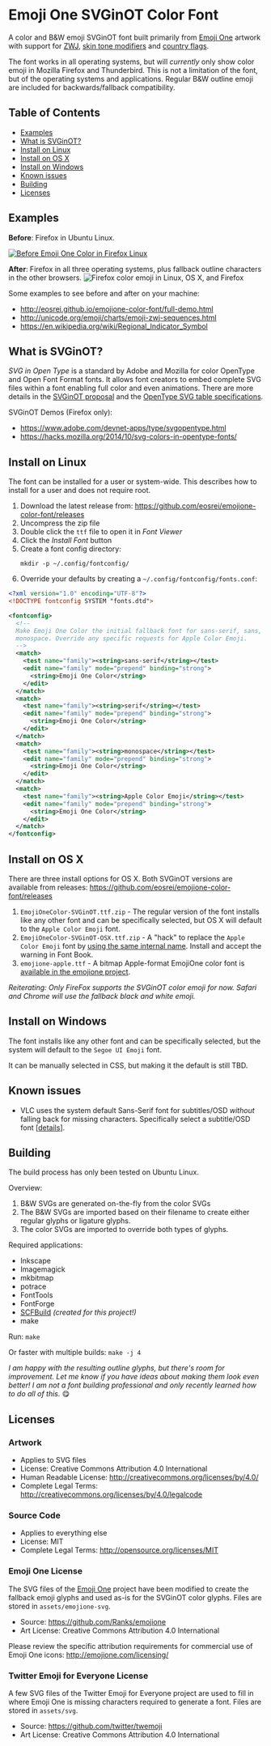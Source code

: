 # Emoji One SVGinOT Color Font
A color and B&W emoji SVGinOT font built primarily from [Emoji One][1] artwork
with support for [ZWJ][2], [skin tone modifiers][3] and [country flags][4].

The font works in all operating systems, but will *currently* only show color
emoji in Mozilla Firefox and Thunderbird. This is not a limitation of the font,
but of the operating systems and applications. Regular B&W outline emoji are
included for backwards/fallback compatibility.

[1]: http://emojione.com/
[2]: http://unicode.org/emoji/charts/emoji-zwj-sequences.html
[3]: http://www.unicode.org/reports/tr51/#Diversity
[4]: http://www.unicode.org/reports/tr51/#Flags

## Table of Contents

* [Examples](#examples)
* [What is SVGinOT?](#what-is-svginot)
* [Install on Linux](#install-on-linux)
* [Install on OS X](#install-on-os-x)
* [Install on Windows](#install-on-windows)
* [Known issues](#known-issues)
* [Building](#building)
* [Licenses](#licenses)

## Examples

**Before**: Firefox in Ubuntu Linux.

[![Before Emoji One Color in Firefox Linux](images/demo-before.png?raw=true)](images/before-linux-firefox.png?raw=true)

**After**: Firefox in all three operating systems, plus fallback outline characters in the
other browsers.
![Firefox color emoji in Linux, OS X, and Firefox](images/demo.png?raw=true)

Some examples to see before and after on your machine:
* http://eosrei.github.io/emojione-color-font/full-demo.html
* http://unicode.org/emoji/charts/emoji-zwj-sequences.html
* https://en.wikipedia.org/wiki/Regional_Indicator_Symbol

## What is SVGinOT?
*SVG in Open Type* is a standard by Adobe and Mozilla for color OpenType
and Open Font Format fonts. It allows font creators to embed complete SVG files
within a font enabling full color and even animations. There are more details
in the [SVGinOT proposal][5] and the [OpenType SVG table specifications][6].

SVGinOT Demos (Firefox only):

* https://www.adobe.com/devnet-apps/type/svgopentype.html
* https://hacks.mozilla.org/2014/10/svg-colors-in-opentype-fonts/

[5]: https://www.w3.org/2013/10/SVG_in_OpenType/
[6]: https://www.microsoft.com/typography/otspec/svg.htm

## Install on Linux
The font can be installed for a user or system-wide. This describes how to
install for a user and does not require root.

1. Download the latest release from: https://github.com/eosrei/emojione-color-font/releases
2. Uncompress the zip file
3. Double click the `ttf` file to open it in *Font Viewer*
4. Click the *Install Font* button
5. Create a font config directory:
   ```
   mkdir -p ~/.config/fontconfig/
   ```
6. Override your defaults by creating a `~/.config/fontconfig/fonts.conf`:

```xml
<?xml version="1.0" encoding="UTF-8"?>
<!DOCTYPE fontconfig SYSTEM "fonts.dtd">

<fontconfig>
  <!--
  Make Emoji One Color the initial fallback font for sans-serif, sans, and
  monospace. Override any specific requests for Apple Color Emoji.
  -->
  <match>
    <test name="family"><string>sans-serif</string></test>
    <edit name="family" mode="prepend" binding="strong">
      <string>Emoji One Color</string>
    </edit>
  </match>
  <match>
    <test name="family"><string>serif</string></test>
    <edit name="family" mode="prepend" binding="strong">
      <string>Emoji One Color</string>
    </edit>
  </match>
  <match>
    <test name="family"><string>monospace</string></test>
    <edit name="family" mode="prepend" binding="strong">
      <string>Emoji One Color</string>
    </edit>
  </match>
  <match>
    <test name="family"><string>Apple Color Emoji</string></test>
    <edit name="family" mode="prepend" binding="strong">
      <string>Emoji One Color</string>
    </edit>
  </match>
</fontconfig>
```

## Install on OS X

There are three install options for OS X. Both SVGinOT versions are available
from releases: https://github.com/eosrei/emojione-color-font/releases

1. `EmojiOneColor-SVGinOT.ttf.zip` - The regular version of the font installs
   like any other font and can be specifically selected, but OS X will
   default to the `Apple Color Emoji` font.
2. `EmojiOneColor-SVGinOT-OSX.ttf.zip` - A "hack" to replace the `Apple Color
   Emoji` font by [using the same internal name][7]. Install and accept the
   warning in Font Book.
3. `emojione-apple.ttf` - A bitmap Apple-format EmojiOne color font is
   [available in the emojione project][8].


[7]:http://www.macissues.com/2014/11/21/how-to-change-the-default-system-font-in-mac-os-x/
[8]:https://github.com/Ranks/emojione/tree/master/assets/fonts

*Reiterating: Only FireFox supports the SVGinOT color emoji for now. Safari and
Chrome will use the fallback black and white emoji.*

## Install on Windows

The font installs like any other font and can be specifically selected, but
the system will default to the `Segoe UI Emoji` font.

It can be manually selected in CSS, but making it the default is still TBD.

## Known issues

* VLC uses the system default Sans-Serif font for subtitles/OSD *without*
  falling back for missing characters. Specifically select a subtitle/OSD font
  [[details][9]].

[9]:https://github.com/eosrei/emojione-color-font/issues/5

## Building
The build process has only been tested on Ubuntu Linux.

Overview:

1. B&W SVGs are generated on-the-fly from the color SVGs
2. The B&W SVGs are imported based on their filename to create either regular
   glyphs or ligature glyphs.
3. The color SVGs are imported to override both types of glyphs.

Required applications:

* Inkscape
* Imagemagick
* mkbitmap
* potrace
* FontTools
* FontForge
* [SCFBuild][10] *(created for this project!)*
* make

[10]: https://github.com/eosrei/scfbuild
Run: `make`

Or faster with multiple builds: `make -j 4`

*I am happy with the resulting outline glyphs, but there's room for improvement.
Let me know if you have ideas about making them look even better! I am not a
font building professional and only recently learned how to do all of this.* 😋

## Licenses

### Artwork
* Applies to SVG files
* License: Creative Commons Attribution 4.0 International
* Human Readable License: http://creativecommons.org/licenses/by/4.0/
* Complete Legal Terms: http://creativecommons.org/licenses/by/4.0/legalcode

### Source Code
* Applies to everything else
* License: MIT
* Complete Legal Terms: http://opensource.org/licenses/MIT

### Emoji One License
The SVG files of the [Emoji One](http://emojione.com/) project have been
modified to create the fallback emoji glyphs and used as-is for the SVGinOT
color glyphs. Files are stored in `assets/emojione-svg`.

* Source: https://github.com/Ranks/emojione
* Art License: Creative Commons Attribution 4.0 International

Please review the specific attribution requirements for commercial use of
Emoji One icons: http://emojione.com/licensing/

### Twitter Emoji for Everyone License
A few SVG files of the Twitter Emoji for Everyone project are used to fill in
where Emoji One is missing characters required to generate a font. Files are
stored in `assets/svg`.

* Source: https://github.com/twitter/twemoji
* Art License: Creative Commons Attribution 4.0 International
